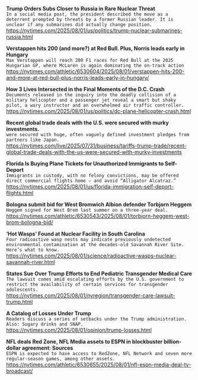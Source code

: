 **Trump Orders Subs Closer to Russia in Rare Nuclear Threat**\
`In a social media post, the president described the move as a deterrent prompted by threats by a former Russian leader. It is unclear if any submarines did actually change position.`\
https://nytimes.com/2025/08/01/us/politics/trump-nuclear-submarines-russia.html

**Verstappen hits 200 (and more?) at Red Bull. Plus, Norris leads early in Hungary**\
`Max Verstappen will reach 200 F1 races for Red Bull at the 2025 Hungarian GP, where McLaren is again dominating the on-track action `\
https://nytimes.com/athletic/6530604/2025/08/01/verstappen-hits-200-and-more-at-red-bull-plus-norris-leads-early-in-hungary/

**How 3 Lives Intersected in the Final Moments of the D.C. Crash**\
`Documents released in the inquiry into the deadly collision of a military helicopter and a passenger jet reveal a smart but shaky pilot, a wary instructor and an overwhelmed air traffic controller.`\
https://nytimes.com/2025/08/01/us/politics/dc-plane-helicopter-crash.html

**Recent global trade deals with the U.S. were secured with murky investments.**\
`were secured with huge, often vaguely defined investment pledges from partners like Japan.`\
https://nytimes.com/live/2025/07/31/business/tariffs-trump-trade/recent-global-trade-deals-with-the-us-were-secured-with-murky-investments

**Florida Is Buying Plane Tickets for Unauthorized Immigrants to Self-Deport**\
`Immigrants in custody, with no felony convictions, may be offered direct commercial flights home — and avoid “Alligator Alcatraz.”`\
https://nytimes.com/2025/08/01/us/florida-immigration-self-deport-flights.html

**Bologna submit bid for West Bromwich Albion defender Torbjorn Heggem**\
`Heggem signed for West Brom last summer on a three-year deal.`\
https://nytimes.com/athletic/6530543/2025/08/01/torbjorn-heggem-west-brom-bologna-bid/

**‘Hot Wasps’ Found at Nuclear Facility in South Carolina**\
`Four radioactive wasp nests may indicate previously undetected environmental contamination at the decades-old Savannah River Site. Here’s what to know.`\
https://nytimes.com/2025/08/01/science/radioactive-wasps-nuclear-savannah-river.html

**States Sue Over Trump Efforts to End Pediatric Transgender Medical Care**\
`The lawsuit comes amid escalating efforts by the U.S. government to restrict the availability of certain services for transgender adolescents.`\
https://nytimes.com/2025/08/01/nyregion/transgender-care-lawsuit-trump.html

**A Catalog of Losses Under Trump**\
`Readers discuss a series of setbacks under the Trump administration. Also: Sugary drinks and SNAP.`\
https://nytimes.com/2025/08/01/opinion/trump-losses.html

**NFL deals Red Zone, NFL Media assets to ESPN in blockbuster billion-dollar agreement: Sources**\
`ESPN is expected to have access to RedZone, NFL Network and seven more regular-season games, among other assets.`\
https://nytimes.com/athletic/6530655/2025/08/01/nfl-espn-media-deal-tv-broadcast/

